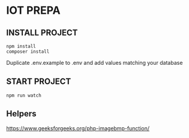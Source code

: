 # IOT PREPA

## INSTALL PROJECT

```
npm install
composer install
```

Duplicate .env.example to .env and add values matching your database

## START PROJECT

```
npm run watch
```

## Helpers

https://www.geeksforgeeks.org/php-imagebmp-function/  